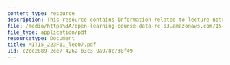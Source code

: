 ```yaml
---
content_type: resource
description: This resource contains information related to lecture notes.
file: /media/https%3A/open-learning-course-data-rc.s3.amazonaws.com/15-223-global-markets-national-politics-and-the-competitive-advantage-of-firms-fall-2011/c2ce28892ce74262b3c39a978c738f49_MIT15_223F11_lec07.pdf
file_type: application/pdf
resourcetype: Document
title: MIT15_223F11_lec07.pdf
uid: c2ce2889-2ce7-4262-b3c3-9a978c738f49
---
```

